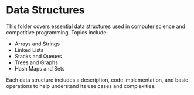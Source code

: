 # Data Structures

This folder covers essential data structures used in computer science and competitive programming. Topics include:

- Arrays and Strings
- Linked Lists
- Stacks and Queues
- Trees and Graphs
- Hash Maps and Sets

Each data structure includes a description, code implementation, and basic operations to help understand its use cases and complexities.

